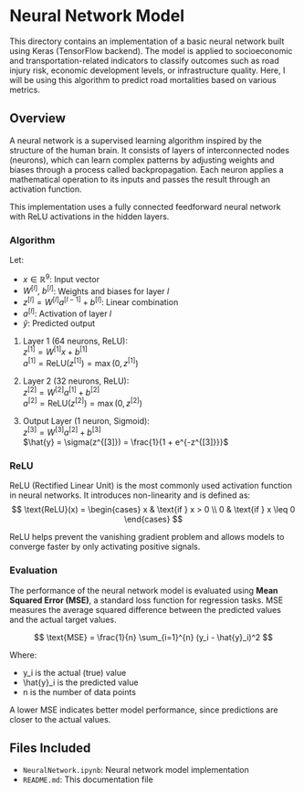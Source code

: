 # Neural Network Model

This directory contains an implementation of a basic neural network built using Keras (TensorFlow backend). The model is applied to socioeconomic and transportation-related indicators to classify outcomes such as road injury risk, economic development levels, or infrastructure quality. Here, I will be using this algorithm to predict road mortalities based on various metrics.

## Overview

A neural network is a supervised learning algorithm inspired by the structure of the human brain. It consists of layers of interconnected nodes (neurons), which can learn complex patterns by adjusting weights and biases through a process called backpropagation. Each neuron applies a mathematical operation to its inputs and passes the result through an activation function.

This implementation uses a fully connected feedforward neural network with ReLU activations in the hidden layers.

### Algorithm

Let:
- $x \in \mathbb{R}^9$: Input vector  
- $W^{[l]},\ b^{[l]}$: Weights and biases for layer $l$  
- $z^{[l]} = W^{[l]} a^{[l-1]} + b^{[l]}$: Linear combination  
- $a^{[l]}$: Activation of layer $l$  
- $\hat{y}$: Predicted output  

1. Layer 1 (64 neurons, ReLU):  
   $z^{[1]} = W^{[1]}x + b^{[1]}$  
   $a^{[1]} = \text{ReLU}(z^{[1]}) = \max(0, z^{[1]})$

2. Layer 2 (32 neurons, ReLU):  
   $z^{[2]} = W^{[2]}a^{[1]} + b^{[2]}$  
   $a^{[2]} = \text{ReLU}(z^{[2]}) = \max(0, z^{[2]})$
   
4. Output Layer (1 neuron, Sigmoid):  
   $z^{[3]} = W^{[3]}a^{[2]} + b^{[3]}$  
   $\hat{y} = \sigma(z^{[3]}) = \frac{1}{1 + e^{-z^{[3]}}}$

### ReLU

ReLU (Rectified Linear Unit) is the most commonly used activation function in neural networks. It introduces non-linearity and is defined as:  
$$
\text{ReLU}(x) = 
\begin{cases}
x & \text{if } x > 0 \\
0 & \text{if } x \leq 0
\end{cases}
$$

ReLU helps prevent the vanishing gradient problem and allows models to converge faster by only activating positive signals.

### Evaluation

The performance of the neural network model is evaluated using **Mean Squared Error (MSE)**, a standard loss function for regression tasks. MSE measures the average squared difference between the predicted values and the actual target values.

$$
\text{MSE} = \frac{1}{n} \sum_{i=1}^{n} (y_i - \hat{y}_i)^2
$$

Where:

- y_i is the actual (true) value  
- \hat{y}_i is the predicted value  
- n is the number of data points  

A lower MSE indicates better model performance, since predictions are closer to the actual values.

## Files Included

- `NeuralNetwork.ipynb`: Neural network model implementation  
- `README.md`: This documentation file
